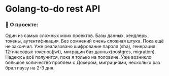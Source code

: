 # Golang-to-do rest API

<h3 align="left">📄 О проекте:</h3>
Один из самых сложных моих проектов. Базы данных, хендлеры, токены, аутентификация. Без сомнений очень сложная штука. Пока ещё не закончил.
Уже реализовано шифрование пароля (sha), генерация 12тичасовых токенов(jwt), миграции баз данных(postgres, migration). Надеюсь всё получится, пока я только на половине. 
Уже возникло большое количество проблем с Докером, миграциями, несколько раз брал паузу на 2-3 дня.
